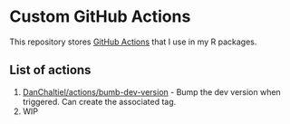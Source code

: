 # Custom GitHub Actions 
 
This repository stores [GitHub Actions](https://github.com/features/actions)
that I use in my R packages.


## List of actions

1. [DanChaltiel/actions/bumb-dev-version](https://github.com/DanChaltiel/actions/tree/v1/bump-dev-version) - Bump the dev version when triggered. 
Can create the associated tag.
1. WIP
